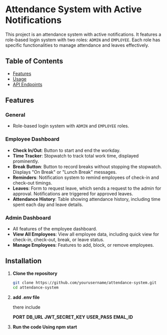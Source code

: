 # Attendance System with Active Notifications

This project is an attendance system with active notifications. It features a role-based login system with two roles: `ADMIN` and `EMPLOYEE`. Each role has specific functionalities to manage attendance and leaves effectively.

## Table of Contents
- [Features](#features)
- [Usage](#usage)
- [API Endpoints](#api-endpoints)

## Features

### General
- Role-based login system with `ADMIN` and `EMPLOYEE` roles.

### Employee Dashboard
- **Check In/Out**: Button to start and end the workday.
- **Time Tracker**: Stopwatch to track total work time, displayed prominently.
- **Break Button**: Button to record breaks without stopping the stopwatch. Displays "On Break" or "Lunch Break" messages.
- **Reminders**: Notification system to remind employees of check-in and check-out timings.
- **Leaves**: Form to request leave, which sends a request to the admin for approval. Notifications are triggered for approved leaves.
- **Attendance History**: Table showing attendance history, including time spent each day and leave details.

### Admin Dashboard
- All features of the employee dashboard.
- **View All Employees**: View all employee data, including quick view for check-in, check-out, break, or leave status.
- **Manage Employees**: Features to add, block, or remove employees.

## Installation


1. **Clone the repository**
   ```bash
   git clone https://github.com/yourusername/attendance-system.git
   cd attendance-system

2. **add .env file**

    there include

    **PORT**
    **DB_URL** 
    **JWT_SECRET_KEY** 
    **USER_PASS**
    **EMAL_ID**

3.  **Run the code Using npm start**